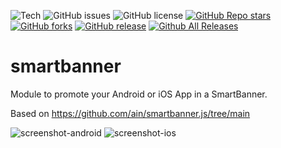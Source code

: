 ![Tech](https://img.shields.io/badge/tech-JavaScript-brightgreen)
![GitHub issues](https://img.shields.io/github/issues/Representaciones-Pedraja/smartbanner)
![GitHub license](https://img.shields.io/badge/license-GNU%20GPL-blue.svg)
[![GitHub Repo stars](https://img.shields.io/github/stars/Representaciones-Pedraja/smartbanner?style=social)](https://github.com/Representaciones-Pedraja/smartbanner/stargazers)
[![GitHub forks](https://img.shields.io/github/forks/Representaciones-Pedraja/smartbanner?style=social)](https://github.com/Representaciones-Pedraja/smartbanner/forks)
[![GitHub release](https://img.shields.io/github/v/release/Representaciones-Pedraja/smartbanner)](https://github.com/Representaciones-Pedraja/smartbanner/releases/tag/0.0.9)
[![Github All Releases](https://img.shields.io/github/downloads/Representaciones-Pedraja/smartbanner/total.svg)](https://github.com/Representaciones-Pedraja/smartbanner/releases)




# smartbanner
Module to promote your Android or iOS App in a SmartBanner.

Based on https://github.com/ain/smartbanner.js/tree/main



![screenshot-android](https://github.com/user-attachments/assets/23b4bf9e-b12d-4a0d-b856-502a06802d18)
![screenshot-ios](https://github.com/user-attachments/assets/4026b9c7-0b1b-47e9-bad9-d20425829c34)



